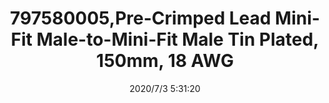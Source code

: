 ﻿---
layout: post 
title: 797580005,Pre-Crimped Lead Mini-Fit Male-to-Mini-Fit Male Tin Plated, 150mm, 18 AWG
tags: 5557
categories: wire-harness
overview: Pre-Crimped Lead Mini-Fit Male-to-Mini-Fit Male Tin Plated, 150mm, 18 AWG
series: 5557
part_number: 797580005
thumb_img: static/202007/407-thumb-20200703133156.jpg
small_img: static/202007/407-20200703133156.jpg
date: 2020/7/3 5:31:20
---



